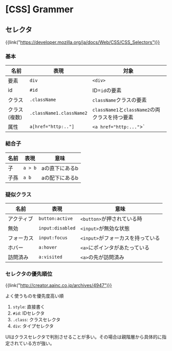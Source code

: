 # [CSS] Grammer


セレクタ
--------

{{link("https://developer.mozilla.org/ja/docs/Web/CSS/CSS_Selectors")}}

### 基本

|     名前     |           表現           |                      対象                      |
| ------------ | ------------------------ | ---------------------------------------------- |
| 要素         | `div`                    | `<div>`                                        |
| id           | `#id`                    | ID=`id`の要素                                  |
| クラス       | `.className`             | `className`クラスの要素                        |
| クラス(複数) | `.className1.className2` | `className1`と`className2`の両クラスを持つ要素 |
| 属性         | `a[href="http:.."]`      | `<a href="http:..."`>`                         |


### 結合子

| 名前 |  表現   |      意味      |
| ---- | ------- | -------------- |
| 子   | `a > b` | aの直下にあるb |
| 子孫 | `a b`   | aの配下にあるb |



### 疑似クラス

|    名前    |       表現       |               意味                |
| ---------- | ---------------- | --------------------------------- |
| アクティブ | `button:active`  | `<button>`が押されている時        |
| 無効       | `input:disabled` | `<input>`が無効な状態             |
| フォーカス | `input:focus`    | `<input>`がフォーカスを持っている |
| ホバー     | `a:hover`        | `<a>`にポインタがあたっている     |
| 訪問済み   | `a:visited`      | `<a>`の先が訪問済み               |


### セレクタの優先順位

{{link("http://creator.aainc.co.jp/archives/4947")}}

よく使うものを優先度高い順

1. `style`: 直接書く
2. `#id`: IDセレクタ
3. `.class`: クラスセレクタ
4. `div`: タイプセレクタ

UIはクラスセレクタで判別させることが多い。その場合は親階層から具体的に指定されている方が強い。
